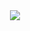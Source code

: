 <div align  = "center">
<img height = "" src = "https://firebasestorage.googleapis.com/v0/b/sherwa-ee06d.appspot.com/o/Frame%202.png?alt=media&token=7fd667fd-f2d0-4cd5-a477-e88655583b4e"  />
</div>